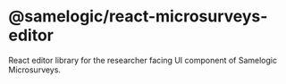 # @samelogic/react-microsurveys-editor

React editor library for the researcher facing UI component of Samelogic Microsurveys.
